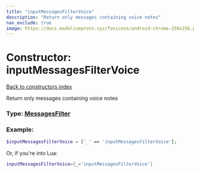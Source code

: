 ```yaml
---
title: "inputMessagesFilterVoice"
description: "Return only messages containing voice notes"
nav_exclude: true
image: https://docs.madelineproto.xyz/favicons/android-chrome-256x256.png
---
```

# Constructor: inputMessagesFilterVoice  
[Back to constructors index](index.md)



Return only messages containing voice notes




### Type: [MessagesFilter](../types/MessagesFilter.md)


### Example:

```php
$inputMessagesFilterVoice = ['_' => 'inputMessagesFilterVoice'];
```  


Or, if you're into Lua:

```lua
inputMessagesFilterVoice={_='inputMessagesFilterVoice'}

```


